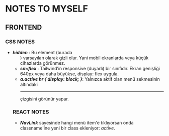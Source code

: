 # NOTES TO MYSELF

## FRONTEND

### CSS NOTES

- **_hidden_** : Bu element (burada <ul>) varsayılan olarak gizli olur. Yani mobil ekranlarda veya küçük cihazlarda görünmez.
- **_sm:flex_** : Tailwind’in responsive (duyarlı) bir sınıfıdır. Ekran genişliği 640px veya daha büyükse, display: flex uygula.
- **_a.active hr { display: block; }_**: Yalnızca aktif olan menü sekmesinin altındaki <hr> çizgisini görünür yapar.

### REACT NOTES

- **_NavLink_** sayesinde hangi menü item'e tıklıyorsan onda classname'ine yeni bir class ekleniyor: _active_.

